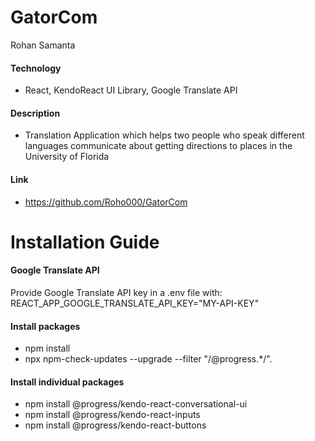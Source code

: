 # GatorCom

Rohan Samanta

#### Technology
* React, KendoReact UI Library, Google Translate API

#### Description
* Translation Application which helps two people who speak different languages communicate about getting directions to places in the University of Florida

#### Link
* https://github.com/Roho000/GatorCom

# Installation Guide

#### Google Translate API
Provide Google Translate API key in a .env file with:
REACT_APP_GOOGLE_TRANSLATE_API_KEY="MY-API-KEY"

#### Install packages
* npm install
* npx npm-check-updates --upgrade --filter "/@progress.*/".

#### Install individual packages
* npm install @progress/kendo-react-conversational-ui
* npm install @progress/kendo-react-inputs
* npm install @progress/kendo-react-buttons